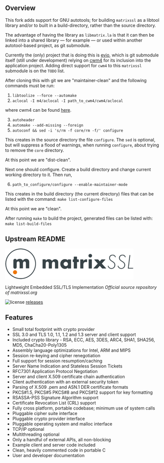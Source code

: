 ## Overview

This fork adds support for GNU autotools; for building `matrixssl` as a libtool library
and/or to built in a build-directory, rather than the source directory.

The advantage of having the library as `libmatrix.la` is that it can then be linked
into a shared library &mdash; for example &mdash; or used within another autotool-based project,
as git submodule.

Currently the (only) project that is doing this is [evio](https://github.com/CarloWood/evio),
which is git submodule itself (still under development) relying on [cwm4](https://github.com/CarloWood/cwm4)
for its inclusion into the application project. Adding direct support for `cwm4` to this
`matrixssl` submodule is on the `TODO` list.

After cloning this with git we are "maintainer-clean" and
the following commands must be run:

1) `libtoolize --force --automake`
2) `aclocal -I m4/aclocal -I path_to_cwm4/cwm4/aclocal`

where cwm4 can be found [here](https://github.com/CarloWood/cwm4).

3) `autoheader`
4) `automake --add-missing --foreign`
5) `autoconf && sed -i 's/rm -f core/rm -f/' configure`

This creates in the source directory the file `configure`.
The `sed` is optional, but will suppress a flood of warnings,
when running `configure`, about trying to remove the `core` directory.

At this point we are "dist-clean".

Next one should configure. Create a build directory and
change current working directory to it. Then run,

6) `path_to_configure/configure --enable-maintainer-mode`

This creates in the build directory (the current directory)
files that can be listed with the command: `make list-configure-files`

At this point we are "clean".

After running `make` to build the project, generated files
can be listed with: `make list-build-files`

## Upstream README

![MatrixSSL Banner](img/matrixssl_logo_transparent_md.png)

Lightweight Embedded SSL/TLS Implementation
*Official source repository of matrixssl.org*

![license](https://img.shields.io/badge/License-GPL-blue.svg)
[releases](https://github.com/matrixssl/matrixssl/releases)

## Features

+ Small total footprint with crypto provider
+ SSL 3.0 and TLS 1.0, 1.1, 1.2 and 1.3 server and client support
+ Included crypto library - RSA, ECC, AES, 3DES, ARC4, SHA1, SHA256, MD5, ChaCha20-Poly1305
+ Assembly language optimizations for Intel, ARM and MIPS
+ Session re-keying and cipher renegotiation
+ Full support for session resumption/caching
+ Server Name Indication and Stateless Session Tickets
+ RFC7301 Application Protocol Negotiation
+ Server and client X.509 certificate chain authentication
+ Client authentication with an external security token
+ Parsing of X.509 .pem and ASN.1 DER certificate formats
+ PKCS#1.5, PKCS#5 PKCS#8 and PKCS#12 support for key formatting
+ RSASSA-PSS Signature Algorithm support
+ Certificate Revocation List (CRL) support
+ Fully cross platform, portable codebase; minimum use of system calls
+ Pluggable cipher suite interface
+ Pluggable crypto provider interface
+ Pluggable operating system and malloc interface
+ TCP/IP optional
+ Multithreading optional
+ Only a handful of external APIs, all non-blocking
+ Example client and server code included
+ Clean, heavily commented code in portable C
+ User and developer documentation
